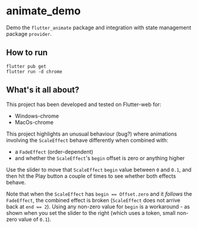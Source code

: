 # animate_demo

Demo the `flutter_animate` package and integration with state management
package `provider`.

## How to run

```
flutter pub get
flutter run -d chrome
```

## What's it all about?

This project has been developed and tested on Flutter-web for:

- Windows-chrome
- MacOs-chrome

This project highlights an unusual behaviour (bug?) where animations involving
the `ScaleEffect` behave differently when combined with:

- a `FadeEffect` (order-dependent)
- and whether the `ScaleEffect`'s `begin` offset is zero or anything higher

Use the slider to move that `ScaleEffect` `begin` value between `0` and `0.1`, and then
hit the Play button a couple of times to see whether both effects behave.

Note that when the `ScaleEffect` has `begin == Offset.zero` and it *follows*
the `FadeEffect`, the combined effect is broken (`ScaleEffect` does not arrive
back at `end == 2`). Using any non-zero value for `begin` is a workaround - as shown
when you set the slider to the right (which uses a token, small non-zero
value of `0.1`).
